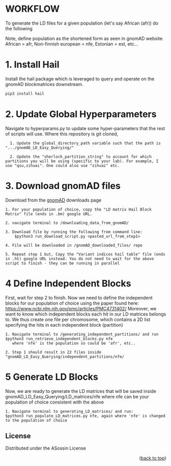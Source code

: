 # WORKFLOW

To generate the LD files for a given population (let's say African (afr)) do the following

Note, define population as the shortened form as seen in gnomAD website.
African = afr, Non-finnish european = nfe, Estonian = est, etc...

# 1. Install Hail #

Install the hail package which is leveraged to query and operate on the gnomAD blockmatrices downstream. 

```bash
pip3 install hail
```

# 2.  Update Global Hyperparameters #

Navigate to hyperparams.py to update some hyper-parameters that the rest of scripts will use. Where this repository is git cloned, 

      1. Update the global_directory_path variable such that the path is ".../gnomAD_LD_Easy_Querying/"

      2. Update the "sherlock_partition_string" to account for which partitions you will be using (specific to your lab). For example, I use "qsu,zihuai". One could also use "zihuai" etc. 


# 3. Download gnomAD files #

Download from the [gnomAD](https://gnomad.broadinstitute.org/downloads "gnomAD") downloads page

    1. For your population of choice, copy the "LD matrix Hail Block Matrix" file (ends in .bm) google URL. 

    2. navigate terminal to /downloading_data_from_gnomAD/

    3. Download file by running the following from command line:
        $python3 run_download_script.py <pasted_url_from_step1>
    
    4. File will be downloaded in /gnomAD_downloaded_files/ repo

    5. Repeat step 1 but, Copy the "Variant indices hail table" file (ends in .ht) google URL instead. You do not need to wait for the above script to finish - they can be running in parallel

# 4 Define Independent Blocks # 

First, wait for step 2 to finish. Now we need to define the independent blocks for our population of choice using the paper found here: https://www.ncbi.nlm.nih.gov/pmc/articles/PMC4731402/
Moreover, we want to know which independent blocks each hit in our LD matrices belongs to. We thus create one file per chromosome, which contains a 2D list specifying the hits in each independent block (partition)

    1. Navigate terminal to /generating_independent_partitions/ and run $python3 run_retrieve_independent_blocks.py nfe
       where 'nfe' is the population so could be 'afr', etc..
    
    2. Step 1 should result in 22 files inside "gnomAD_LD_Easy_Querying/independent_partitions/nfe/

# 5 Generate LD Blocks #
Now, we are ready to generate the LD matrices that will be saved inside gnomAD_LD_Easy_Querying/LD_matrices/nfe where nfe can be your population of choice consistent with the above

    1. Navigate terminal to generating_LD_matrices/ and run:
    $python3 run_populate_LD_matrices.py nfe, again where 'nfe' is changed to the population of choice

## License

Distributed under the ASossin License

<p align="right">(<a href="#readme-top">back to top</a>)</p>





